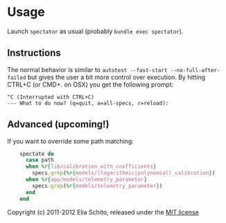 # Usage

Launch `spectator` as usual (probably `bundle exec spectator`).

## Instructions

The normal behavior is similar to `autotest --fast-start --no-full-after-failed` 
but gives the user a bit more control over execution. By hitting CTRL+C (or CMD+. on OSX)
you get the following prompt:

    ^C (Interrupted with CTRL+C)
    --- What to do now? (q=quit, a=all-specs, r=reload): 

## Advanced (upcoming!)

If you want to override some path matching:

```ruby
    spectate do
      case path
      when %r{lib/calibration_with_coefficients}
        specs.grep(%r{models/(logarithmic|polynomial)_calibration})
      when %r{app/models/telemetry_parameter}
        specs.grep(%r{models/telemetry_parameter})
      end
    end
```



Copyright (c) 2011-2012 Elia Schito, released under the [MIT license](https://github.com/elia/spectator/blob/master/MIT-LICENSE)
